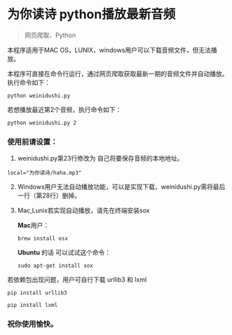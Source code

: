 # 为你读诗 python播放最新音频
> 网页爬取、Python

本程序适用于MAC OS，LUNIX，windows用户可以下载音频文件，但无法播放。

本程序可直接在命令行运行，通过网页爬取获取最新一期的音频文件并自动播放。执行命令如下：

`python weinidushi.py`

若想播放最近第2个音频，执行命令如下：

`python weinidushi.py 2`

### 使用前请设置：
1. weinidushi.py第23行修改为 自己将要保存音频的本地地址。

`local="为你读诗/haha.mp3"`

2. Windows用户无法自动播放功能，可以是实现下载，weinidushi.py需将最后一行（第28行）删掉。

3. Mac,Lunix若实现自动播放，请先在终端安装sox
    
    **Mac**用户：

    `brew install osx`

   **Ubuntu** 的话 可以试试这个命令：

    `sudo apt-get install sox`
    
若依赖包出现问题，用户可自行下载 urllib3 和 lxml

`pip install urllib3`

`pip install lxml`

### 祝你使用愉快。



